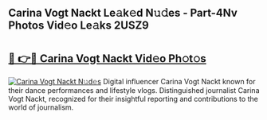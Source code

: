 ## Carina Vogt Nackt Le𝚊k𝚎d N𝚞𝚍es - Part-4Nv Photos Vid𝚎o Le𝚊ks 2USZ9

# <h2><a href="http://fb4vtmg.evod.top/?m=Carina+Vogt+Nackt">🔗 👉🔴 Carina Vogt Nackt Vid𝚎o Ph𝚘t𝚘s</a></h2>

[![Carina Vogt Nackt N𝚞d𝚎s](https://i.imgur.com/8V9OHl7.gif)](http://fb4vtmg.evod.top/?m=Carina+Vogt+Nackt)
Digital influencer Carina Vogt Nackt known for their dance performances and lifestyle vlogs. Distinguished journalist Carina Vogt Nackt, recognized for their insightful reporting and contributions to the world of journalism. 
